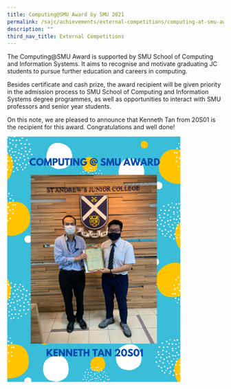 ```yaml
---
title: Computing@SMU Award by SMU 2021
permalink: /sajc/achievements/external-competitions/computing-at-smu-award-by-smu-2021/
description: ""
third_nav_title: External Competitions
---
```

<p>The Computing@SMU Award is supported by SMU School of Computing and Information Systems. It aims to recognise and motivate graduating JC students to pursue further education and careers in computing.</p>
<p>Besides certificate and cash prize, the award recipient will be given priority in the admission process to SMU School of Computing and Information Systems degree programmes, as well as opportunities to interact with SMU professors and senior year students.</p>
<p>On this note, we are pleased to announce that Kenneth Tan from 20S01 is the recipient for this award. Congratulations and well done!</p>
<img style="width: 80%;" src="/images/csmu.png" />